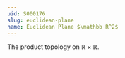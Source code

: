 ```yaml
---
uid: S000176
slug: euclidean-plane
name: Euclidean Plane $\mathbb R^2$
---
```


The product topology on $\mathbb R\times \mathbb R$.
